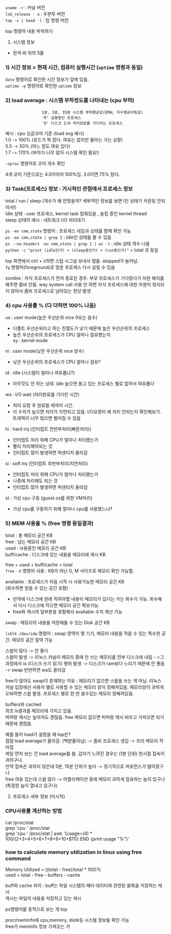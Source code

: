 `uname -r` : 커널 버전<br>
`lsb_release - a` : 우분투 버전<br>
`top -v | head -l` : 탑 명령 버전<br>

top 명령어 내용 파악하기<br>

1. 시스템 정보<br>
- 흰색 바 위의 5줄<br>

### 1) 시간 정보 = 현재 시간, 컴퓨터 실행시간 (`uptime` 명령과 동일)  
`date` 명령어로 확인한 시간 정보가 앞에 있음.  
`uptime -p` 명령어로 확인한 `uptime` 정보  

### 2) load average : 시스템 부하정도를 나타내는 (cpu 부하)  
                    1분, 5분, 15분 시스템 부하평균값(EMA; 지수평균이동값)  
                    'R' 실행중인 프로세스  
                    'D' 디스크 I/O 처리완료를 기다리는 프로세스  


예시 : cpu 싱글코어 기준 (load avg 예시)  
1.0 -> 100% (로드가 꽉 찼다. 여유는 없지만 돌아는 가는 상황)  
0.5 -> 50% (어느 정도 여유 있다)  
1.7 -> 170% (부하가 너무 많아 시스템 확인 필요!)  

`-nproc` 명령어로 코어 개수 확인  

4개 코어 기준으로는 4.0이어야 100%임. 3.0이면 75% 찼다.  

### 3) Task(프로세스) 정보 : 거시적인 관점에서 프로세스 정보  
total / run / sleep (개수가 왜 안맞을까? 세부적인 정보를 보면 I인 상태가 카운팅 안되어서!)  
Idle 상태 : user 프로세스, kernel task 멈춰있을 , 슬립 중인 kernel thread  
sleep 상태의 예시 : 네트워크 I/O 처리대기  

`ps -eo cmm,state` 명령어 : 프로세스 네임과 상태를 함께 확인 가능  
`ps -eo cmm,state | grep I` : idle인 상태를 볼 수 있음  
`ps --no-headers -eo cmm,state | grep I | wc -l` : idle 상태 개수 나옴  
`python -c "print (idle인거) + (sleep중인거) + (run중인거)"`  = total 과 동일  

top 화면에서 ctrl + z하면 스탑 시그널 보내서 멈춤. stopped가 늘어남.  
`fg` 명령어(foreground)로 멈춘 프로세스 다시 살릴 수 있음  

zombie : 자식 프로세스가 먼저 종료된 경우. 부모 프로세스가 기다렸다가 자원 해지를 해주면 좀비 안됨. way system call 사용 안 하면 자식 프로세스에 대한 자원이 정리되지 않아서 좀비 프로세스로 남아있는 현상 발생  

### 4) cpu 사용률 % (다 더하면 100% 나옴)
us : user mode(높은 우선순위 nice 0또는 음수)  
- 디폴트 우선순위라고 하는 친절도가 낮기 때문에 높은 우선순위의 프로세스  
- 높은 우선순위의 프로세스가 CPU 얼마나 점유했는지  
sy : kernel mode  

ni : user mode(낮은 우선순위 nice 양수)  
- 낮은 우선순위의 프로세스가 CPU 얼마나 점유?  

id : idle (시스템이 얼마나 여유롭냐?)  
- 아무것도 안 하는 상태. idle 높으면 돌고 있는 프로세스 별로 없어서 여유롭다  

wa : I/O wait (처리완료를 기다린 시간)  
- 처리 요청 후 완료될 때까지 시간.  
- 이 수치가 높으면 처리가 지연되고 있음. I/O요청이 왜 처리 안되는지 확인해보기. 트래픽이 너무 많으면 벌어질 수 있음  

hi : hard irq (인터럽트 전반부처리(빠른처리))  
- 인터럽트 처리 위해 CPU가 얼마나 처리됐는가  
- 빨리 처리해야되는 것  
- 인터럽트 많이 발생하면 퍼센티지 올라감  

si : soft irq (인터럽트 후반부처리(지연처리)  
- 인터럽트 처리 위해 CPU가 얼마나 처리됐는가  
- 나중에 처리해도 되는 것  
- 인터럽트 많이 발생하면 퍼센티지 올라감  

st : 가상 cpu 구동 (guest os를 위한 VM처리)  
- 가상 cpu를 구동하기 위해 얼마나 cpu를 사용했느냐?  

### 5) MEM 사용율 % (free 명령 동일결과)  
total : 총 메모리 공간 KB  
free : 남는 메모리 공간 KB  
used : 사용중인 메모리 공간 KB  
buff/cache : 디스크에 있는 내용을 메모리에 캐시 KB  

free + used + buff/cache = total  
`free -h` 명령어 사용 : KB가 아닌 G, M 사이즈로 메모리 확인 가능함.  

available : 프로세스가 처음 시작 시 사용가능한 메모리 공간 KB  
            (회수하면 얻을 수 있는 공간 포함)  
- 만약에 디스크에 원래 적혀야할 내용이 메모리가 있다는 거는 회수가 가능. 회수해서 다시 디스크에 적으면 메모리 공간 확보가능.  
- free와 캐시의 일부분을 포함해서 available 수치 계산 가능  

swap : 메모리의 내용을 저장해둘 수 있는 Disk 공간 KB  

`lsblk /dev/sda` 명령어 : swap 영역이 몇 기가, 메모리 내용을 적을 수 있는 특수한 공간. 메모리 공간 절약 가능  

스왑이 많다 -> 안 좋다  
스왑이 발생 -> 리눅스 커널이 메모리 중에 안 쓰는 메모리를 전부 디스크에 내림 - >그과정에서 io (디스크 쓰기 읽기) 행위 발생 -> 디스크가 ram보다 느리기 때문에 안 좋음 -> swap 빈번하면 wa도 올라감  

free가 많아도 swap이 존재하는 이유 : 메모리가 없으면 스왑을 쓰는 게 아님. 리눅스 커널 입장에선 사용자 별로 사용할 수 있는 메모리 양이 정해져있음. 메모리양이 과하게 오바하면 스왑 발생. 프로세스 별로 한 번 쓸수있는 메모리 정해져있음.   

buffers와 cached  
최초 ls결과를 메모리에 가지고 있음.  
버퍼랑 캐시는 높아져도 괜찮음. free 메모리 없으면 버퍼랑 캐시 비우고 가져오면 되기 때문에 괜찮음.  

예를 들어 load가 걸렸을 때 top은?  
점점 load average가 올라감. (백분율아님) -> 좀비 프로세스 생김 -> 프리 메모리 작아짐  
제일 먼저 보는 건 load average를 봄. 갑자기 느려진 경우는 (1분 단위) 현시점 접속이 과하구나.  
만약 접속은 과하지 않은데 5분, 15분 단위가 높다 -> 정기적으로 퍼포먼스가 떨어졌구나  
free 여유 있는데 스왑 많다 -> 어플리케이션 중에 메모리 과하게 점유하는 놈이 있구나 (특정한 놈이 열내고 있구나)  



2. 프로세스 세부 정보 (미시적)  





### CPU사용률 계산하는 방법

cat /proc/stat  
grep 'cpu ' /proc/stat  
grep 'cpu ' /proc/stat | awk '{usage=($4)*100/($2+$3+$4+$5+$6+$7+$8+$9+$10+$11)} END {print usage "%"}'  


### how to calculate memory utilization in linux using free command

Memory Utilized = ((total - free)/total * 100)%  
used = total - free - buffers - cache  


buff와 cache 차이 : buff는 파일 시스템의 메타 데이터와 관련된 블록을 저장하는 캐시  
캐시는 파일의 내용을 저장하고 있는 캐시  


ps명령어를 동적으로 보는 게 top  

proc/meminfo에 cpu,memory, distk등 시스템 정보들 확인 가능  
free가 meminfo 정보 가져오는 거  
